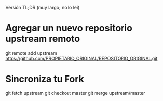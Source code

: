 

Versión TL;DR (muy largo; no lo leí)
# Agregar un nuevo repositorio upstream remoto
git remote add upstream https://github.com/PROPIETARIO_ORIGINAL/REPOSITORIO_ORIGINAL.git

# Sincroniza tu Fork
git fetch upstream
git checkout master
git merge upstream/master



